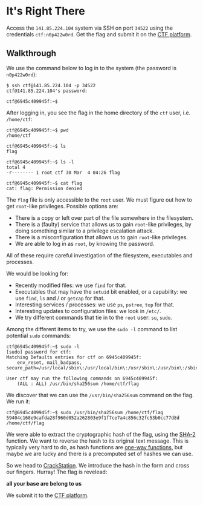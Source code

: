 # It's Right There

Access the `141.85.224.104` system via SSH on port `34522` using the credentials `ctf:n0p422w0rd`.
Get the flag and submit it on the [CTF platform](https://workshop-ctf.security.cs.pub.ro/challenges).

## Walkthrough

We use the command below to log in to the system (the password is `n0p422w0rd`):

```console
$ ssh ctf@141.85.224.104 -p 34522
ctf@141.85.224.104's password:

ctf@6945c409945f:~$
```

After logging in, you see the flag in the home directory of the `ctf` user, i.e. `/home/ctf`:

```console
ctf@6945c409945f:~$ pwd
/home/ctf

ctf@6945c409945f:~$ ls
flag

ctf@6945c409945f:~$ ls -l
total 4
-r-------- 1 root ctf 30 Mar  4 04:26 flag

ctf@6945c409945f:~$ cat flag
cat: flag: Permission denied
```

The `flag` file is only accessible to the `root` user.
We must figure out how to get `root`-like privileges.
Possible options are:

* There is a copy or left over part of the file somewhere in the filesystem.
* There is a (faulty) service that allows us to gain `root`-like privileges, by doing something similar to a privilege escalation attack.
* There is a misconfiguration that allows us to gain `root`-like privileges.
* We are able to log in as `root`, by knowing the password.

All of these require careful investigation of the filesystem, executables and processes.

We would be looking for:

* Recently modified files: we use `find` for that.
* Executables that may have the `setuid` bit enabled, or a capability: we use `find`, `ls` and / or `getcap` for that.
* Interesting services / processes: we use `ps`, `pstree`, `top` for that.
* Interesting updates to configuration files: we look in `/etc/`.
* We try different commands that tie in to the `root` user: `su`, `sudo`.

Among the different items to try, we use the `sudo -l` command to list potential `sudo` commands:

```console
ctf@6945c409945f:~$ sudo -l
[sudo] password for ctf:
Matching Defaults entries for ctf on 6945c409945f:
    env_reset, mail_badpass, secure_path=/usr/local/sbin\:/usr/local/bin\:/usr/sbin\:/usr/bin\:/sbin\:/bin\:/snap/bin

User ctf may run the following commands on 6945c409945f:
    (ALL : ALL) /usr/bin/sha256sum /home/ctf/flag
```

We discover that we can use the `/usr/bin/sha256sum` command on the flag.
We run it:

```console
ctf@6945c409945f:~$ sudo /usr/bin/sha256sum /home/ctf/flag
59404c168e9cafda28f960d052a262803e9f1f7ce7a4c856c32fc53b0cc77d8d  /home/ctf/flag
```

We were able to extract the cryptographic hash of the flag, using the [SHA-2](https://en.wikipedia.org/wiki/SHA-2) function.
We want to reverse the hash to its original text message.
This is typically very hard to do, as hash functions are [one-way functions](https://en.wikipedia.org/wiki/One-way_function), but maybe we are lucky and there is a precomputed set of hashes we can use.

So we head to [CrackStation](https://crackstation.net/).
We introduce the hash in the form and cross our fingers.
Hurray! The flag is revelead:

**all your base are belong to us**

We submit it to the [CTF platform](https://workshop-ctf.security.cs.pub.ro/challenges).
